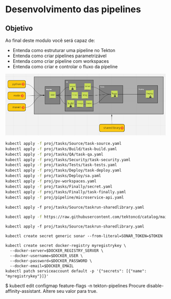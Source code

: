 Desenvolvimento das pipelines
================

## Objetivo

Ao final deste modulo você será capaz de:
* Entenda como estruturar uma pipeline no Tekton
* Entenda como criar pipelines parametrizável
* Entenda como criar pipeline com workspaces
* Entenda como criar e controlar o fluxo da pipeline


![projeto](img/image14.png)



```bash
kubectl apply -f proj/tasks/Source/task-source.yaml
kubectl apply -f proj/tasks/Build/task-build.yaml
kubectl apply -f proj/tasks/QA/task-qa.yaml
kubectl apply -f proj/tasks/Security/task-security.yaml
kubectl apply -f proj/tasks/Tests/task-tests.yaml
kubectl apply -f proj/tasks/Deploy/task-deploy.yaml
kubectl apply -f proj/tasks/Deploy/sa.yaml
kubectl apply -f proj/pv-workspaces.yaml
kubectl apply -f proj/tasks/Finally/secret.yaml
kubectl apply -f proj/tasks/Finally/task-finally.yaml
kubectl apply -f proj/pipeline/microservice-api.yaml
```

```
kubectl apply -f proj/tasks/Source/taskrun-sharedlibrary.yaml
```

```bash
kubectl apply -f https://raw.githubusercontent.com/tektoncd/catalog/main/task/send-to-webhook-discord/0.1/send-to-webhook-discord.yaml
```
```
kubectl apply -f proj/tasks/Source/taskrun-sharedlibrary.yaml
```
```
kubectl create secret generic sonar --from-literal=SONAR_TOKEN=$TOKEN
```
```
kubectl create secret docker-registry myregistrykey \
  --docker-server=$DOCKER_REGISTRY_SERVER \
  --docker-username=$DOCKER_USER \
  --docker-password=$DOCKER_PASSWORD \
  --docker-email=$DOCKER_EMAIL
kubectl patch serviceaccount default -p '{"secrets": [{"name": "myregistrykey"}]}'
```


$ kubectl edit configmap feature-flags -n tekton-pipelines
Procure disable-affinity-assistant. Altere seu valor para true.